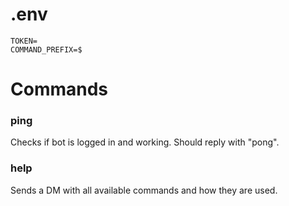 # .env
```
TOKEN=
COMMAND_PREFIX=$
```

# Commands

### ping
Checks if bot is logged in and working. Should reply with "pong".

### help
Sends a DM with all available commands and how they are used.